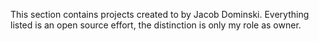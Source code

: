 This section contains projects created to by Jacob Dominski. Everything listed is an open source effort, the distinction is only my role as owner.
